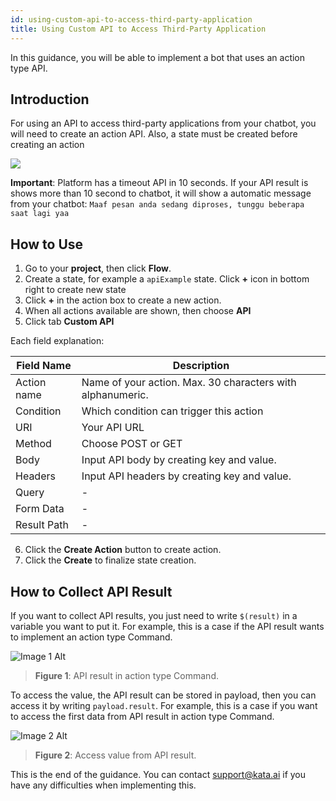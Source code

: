 ```yaml
---
id: using-custom-api-to-access-third-party-application
title: Using Custom API to Access Third-Party Application
---
```


In this guidance, you will be able to implement a bot that uses an action type API.

## Introduction

For using an API to access third-party applications from your chatbot, you will need to create an action API. Also, a state must be created before creating an action

<div className="info">
    <img className="borderless" src="/assets/images/icon-info.svg" />
    <p>
        <b>Important</b>:
        Platform has a timeout API in 10 seconds. If your API result is shows more than 10 second to chatbot, it will show a automatic message from your chatbot: <code>Maaf pesan anda sedang diproses, tunggu beberapa saat lagi yaa</code>
    </p>
</div>

## How to Use

1. Go to your **project**, then click **Flow**.
2. Create a state, for example a `apiExample` state. Click **+** icon in bottom right to create new state
3. Click **+** in the action box to create a new action.
4. When all actions available are shown, then choose **API**
5. Click tab **Custom API**

Each field explanation:

| Field Name  | Description                                                |
| ----------- | ---------------------------------------------------------- |
| Action name | Name of your action. Max. 30 characters with alphanumeric. |
| Condition   | Which condition can trigger this action                    |
| URI         | Your API URL                                               |
| Method      | Choose POST or GET                                         |
| Body        | Input API body by creating key and value.                  |
| Headers     | Input API headers by creating key and value.               |
| Query       | -                                                          |
| Form Data   | -                                                          |
| Result Path | -                                                          |

6. Click the **Create Action** button to create action.
7. Click the **Create** to finalize state creation.

## How to Collect API Result

If you want to collect API results, you just need to write `$(result)` in a variable you want to put it. For example, this is a case if the API result wants to implement an action type Command.

![Image 1 Alt](/assets/images/products/kata-platform/how-to/using-custom-api-to-access-third-party-application/image1.png)

> **Figure 1**: API result in action type Command.

To access the value, the API result can be stored in payload, then you can access it by writing `payload.result`. For example, this is a case if you want to access the first data from API result in action type Command.

![Image 2 Alt](/assets/images/products/kata-platform/how-to/using-custom-api-to-access-third-party-application/image2.png)

> **Figure 2**: Access value from API result.

This is the end of the guidance. You can contact <a href="mailto:support@kata.ai">support@kata.ai</a> if you have any difficulties when implementing this.
